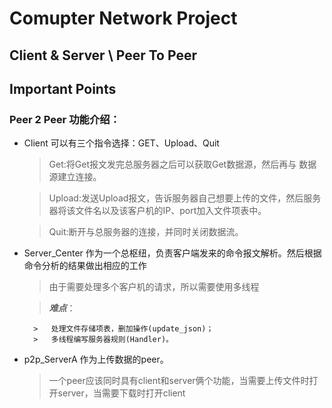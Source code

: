 # Comupter Network Project
Client & Server \\ Peer To Peer
-----------
## Important Points
### Peer 2 Peer 功能介绍：
- Client 可以有三个指令选择：GET、Upload、Quit
	>	Get:将Get报文发完总服务器之后可以获取Get数据源，然后再与		数据源建立连接。
	
	>	Upload:发送Upload报文，告诉服务器自己想要上传的文件，然后服务器将该文件名以及该客户机的IP、port加入文件项表中。
	
	>	Quit:断开与总服务器的连接，并同时关闭数据流。
	
- Server_Center 作为一个总枢纽，负责客户端发来的命令报文解析。然后根据命令分析的结果做出相应的工作
	>	由于需要处理多个客户机的请求，所以需要使用多线程
	
	>	_**难点**_：
	
		>	处理文件存储项表，删加操作(update_json)；
		>	多线程编写服务器规则(Handler)。
- p2p_ServerA 作为上传数据的peer。
	>  一个peer应该同时具有client和server俩个功能，当需要上传文件时打开server，当需要下载时打开client

	